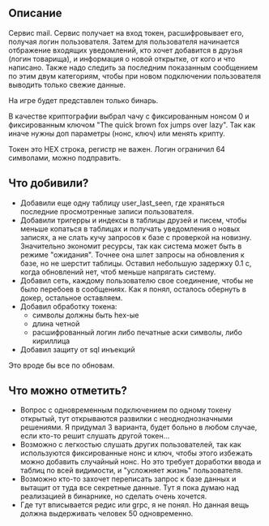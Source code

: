 ## Описание
Сервис mail. Сервис получает на вход токен, расшифровывает его, получая логин пользователя. Затем для пользователя начинается отбражение входящих уведомлений, кто хочет добавится в друзья (логин товарища), и информация о новой открытке, от кого и что написано. Также надо следить за последним показанным сообщением по этим двум категориям, чтобы при новом подключении пользователя выводить только свежие данные. 

На игре будет представлен только бинарь.

В качестве криптографии выбрал чачу с фиксированным нонсом 0 и фиксированным ключом "The quick brown fox jumps over lazy". Так как иначе нужны доп параметры (нонс, ключ) или менять крипту.

Токен это HEX строка, регистр не важен. Логин ограничил 64 символами, можно подправить.

## Что добивили?
- Добавили еще одну таблицу user_last_seen, где храняться последние просмотренные записи пользователя. 
- Добавили тригерры и индексы в таблицы друзей и писем, чтобы меньше копаться в таблицах и получать уведомления о новых записях, а не слать кучу запросов к базе с проверкой на новизну. Значительно экономит ресурсы, так как система может быть в режиме "ожидания". Точнее она шлет запросы на обновления к базе, но не шерстит таблицы. Оставил небольшую задержку 0.1 с, когда обновлений нет, чтоб меньше напрягать систему.
- Добавил сеть, каждому пользователю свое соединение, чтобы не было перебоев в сообщениях. Как я понял, осталось обернуть в докер, остальное оставляем.
- Добавил обработку токена: 
  - символы должны быть hex-ые
  - длина четной
  - расшифрованный логин либо печатные аски символы, либо кириллица
- Добавил защиту от sql инъекций

Это вроде бы все по обновам. 

## Что можно отметить? 
- Вопрос с одновременным подключением по одному токену открытый, тут открываются развилки с неодноднозначными решениями. Я придумал 3 варианта, будет больно в любом случае, если кто-то решит слушать другой токен...
- Возможно с легкостью слушать других пользователей, так как используются фиксированные нонс и ключ, чтобы этого избежать можно добавить случайный нонс. Но это требует доработки ввода и таблиц по всей видимости, и "усложняет жизнь" пользователя.
- Возможно кто-то захочет переписать запрос к базе данных и вытащит от туда все секретные данные. Тут я пока думаю над реализацией в бинарнике, но сделать очень хочется.
- Где тут вписывается редис или grpc, я не понял. Но данная вещь должна выдерживать человек 50 одновременно.

